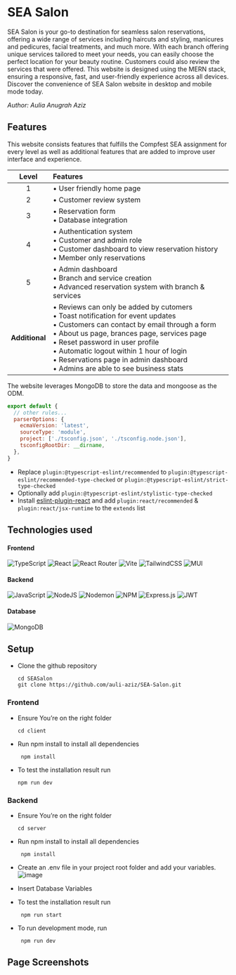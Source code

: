 # SEA Salon

SEA Salon is your go-to destination for seamless salon reservations, offering a wide range of services including haircuts and styling, manicures and pedicures, facial treatments, and much more. With each branch offering unique services tailored to meet your needs, you can easily choose the perfect location for your beauty routine. Customers could also review the services that were offered. This website is designed using the MERN stack, ensuring a responsive, fast, and user-friendly experience across all devices. Discover the convenience of SEA Salon website in desktop and mobile mode today.

<i>Author: Aulia Anugrah Aziz</i>

## Features

This website consists features that fulfills the Compfest SEA assignment for every level as well as additional features that are added to improve user interface and experience.

| Level | Features    |
| :---:   | :--- | 
| 1 | • User friendly home page |
| 2 | • Customer review system |
| 3 | • Reservation form <br> • Database integration |
| 4 | • Authentication system <br> • Customer and admin role <br> • Customer dashboard to view reservation history <br> • Member only reservations |
| 5 | • Admin dashboard <br> • Branch and service creation <br> • Advanced reservation system with branch & services |
| <b>Additional</b> | • Reviews can only be added by cutomers <br> • Toast notification for event updates <br> • Customers can contact by email through a form <br> • About us page, brances page, services page <br> • Reset password in user profile <br> • Automatic logout within 1 hour of login <br> • Reservations page in admin dashboard <br> • Admins are able to see business stats |

The website leverages MongoDB to store the data and mongoose as the ODM.

```js
export default {
  // other rules...
  parserOptions: {
    ecmaVersion: 'latest',
    sourceType: 'module',
    project: ['./tsconfig.json', './tsconfig.node.json'],
    tsconfigRootDir: __dirname,
  },
}
```

- Replace `plugin:@typescript-eslint/recommended` to `plugin:@typescript-eslint/recommended-type-checked` or `plugin:@typescript-eslint/strict-type-checked`
- Optionally add `plugin:@typescript-eslint/stylistic-type-checked`
- Install [eslint-plugin-react](https://github.com/jsx-eslint/eslint-plugin-react) and add `plugin:react/recommended` & `plugin:react/jsx-runtime` to the `extends` list

## Technologies used

#### Frontend
![TypeScript](https://img.shields.io/badge/typescript-%23007ACC.svg?style=for-the-badge&logo=typescript&logoColor=white)
![React](https://img.shields.io/badge/react-%2320232a.svg?style=for-the-badge&logo=react&logoColor=%2361DAFB)
![React Router](https://img.shields.io/badge/React_Router-CA4245?style=for-the-badge&logo=react-router&logoColor=white)
![Vite](https://img.shields.io/badge/vite-%23646CFF.svg?style=for-the-badge&logo=vite&logoColor=white)
![TailwindCSS](https://img.shields.io/badge/tailwindcss-%2338B2AC.svg?style=for-the-badge&logo=tailwind-css&logoColor=white)
![MUI](https://img.shields.io/badge/MUI-%230081CB.svg?style=for-the-badge&logo=mui&logoColor=white) 

#### Backend
![JavaScript](https://img.shields.io/badge/javascript-%23323330.svg?style=for-the-badge&logo=javascript&logoColor=%23F7DF1E)
![NodeJS](https://img.shields.io/badge/node.js-6DA55F?style=for-the-badge&logo=node.js&logoColor=white)
![Nodemon](https://img.shields.io/badge/NODEMON-%23323330.svg?style=for-the-badge&logo=nodemon&logoColor=%BBDEAD)
![NPM](https://img.shields.io/badge/NPM-%23CB3837.svg?style=for-the-badge&logo=npm&logoColor=white)
![Express.js](https://img.shields.io/badge/express.js-%23404d59.svg?style=for-the-badge&logo=express&logoColor=%2361DAFB)
![JWT](https://img.shields.io/badge/JWT-black?style=for-the-badge&logo=JSON%20web%20tokens)

#### Database
![MongoDB](https://img.shields.io/badge/MongoDB-%234ea94b.svg?style=for-the-badge&logo=mongodb&logoColor=white)

## Setup

- Clone the github repository

  ```
  cd SEASalon
  git clone https://github.com/auli-aziz/SEA-Salon.git
  ```
### Frontend

- Ensure You’re on the right folder

  ```
  cd client
  ```

- Run npm install to install all dependencies
  ```
   npm install
  ```

- To test the installation result run
  ```
  npm run dev
  ```

### Backend

- Ensure You’re on the right folder

  ```
  cd server
  ```

- Run npm install to install all dependencies
  ```
   npm install
  ```
- Create an .env file in your project root folder and add your variables.
![image](https://github.com/auli-aziz/SEA-Salon/assets/109910388/81604d47-3fc9-447d-8f61-0523e8f461cd)

- Insert Database Variables

- To test the installation result run
  ```
   npm run start
  ```

- To  run development mode, run
  ```
   npm run dev
  ```

## Page Screenshots
